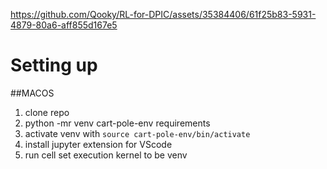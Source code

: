 https://github.com/Qooky/RL-for-DPIC/assets/35384406/61f25b83-5931-4879-80a6-aff855d167e5
# Setting up
##MACOS

1. clone repo
2. python -mr venv cart-pole-env requirements
3. activate venv with `source cart-pole-env/bin/activate`
4. install jupyter extension for VScode
5. run cell set execution kernel to be venv
